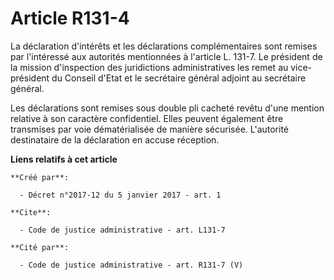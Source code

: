 # Article R131-4

La déclaration d'intérêts et les déclarations complémentaires sont remises par l'intéressé aux autorités mentionnées à
l'article L. 131-7. Le président de la mission d'inspection des juridictions administratives les remet au vice-président du
Conseil d'Etat et le secrétaire général adjoint au secrétaire général. 

Les déclarations sont remises sous double pli cacheté revêtu d'une mention relative à son caractère confidentiel. Elles
peuvent également être transmises par voie dématérialisée de manière sécurisée. L'autorité destinataire de la déclaration en
accuse réception.

**Liens relatifs à cet article**

	**Créé par**:

	  - Décret n°2017-12 du 5 janvier 2017 - art. 1

	**Cite**:

	  - Code de justice administrative - art. L131-7

	**Cité par**:

	  - Code de justice administrative - art. R131-7 (V)
